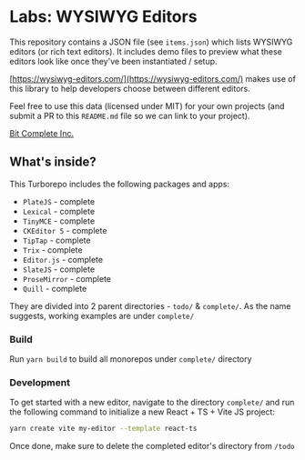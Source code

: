 # Labs: WYSIWYG Editors

This repository contains a JSON file (see `items.json`) which lists WYSIWYG
editors (or rich text editors). It includes demo files to preview what these
editors look like once they've been instantiated / setup.

[https://wysiwyg-editors.com/](https://wysiwyg-editors.com/) makes use of this
library to help developers choose between different editors.

Feel free to use this data (licensed under MIT) for your own projects (and
submit a PR to this `README.md` file so we can link to your project).

[Bit Complete Inc.](https://bitcomplete.io/)

## What's inside?

This Turborepo includes the following packages and apps:

- `PlateJS` - complete
- `Lexical` - complete
- `TinyMCE` - complete
- `CKEditor 5` - complete
- `TipTap` - complete
- `Trix` - complete
- `Editor.js` - complete
- `SlateJS` - complete
- `ProseMirror` - complete
- `Quill` - complete

They are divided into 2 parent directories - `todo/` & `complete/`. As the name suggests, working examples are under `complete/`

### Build

Run `yarn build` to build all monorepos under `complete/` directory

### Development

To get started with a new editor, navigate to the directory `complete/` and run the following command to initialize a new React + TS + Vite JS project:

```bash
yarn create vite my-editor --template react-ts
```

Once done, make sure to delete the completed editor's directory from `/todo`
